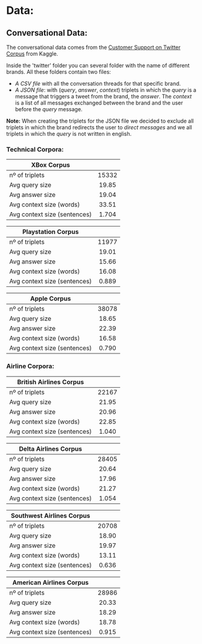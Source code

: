 # Data:

## Conversational Data:

The conversational data comes from the [Customer Support on Twitter Corpus](https://www.kaggle.com/thoughtvector/customer-support-on-twitter) from Kaggle.


Inside the 'twitter' folder you can several folder with the name of different brands. All these folders contain two files:

- *A CSV file* with all the conversation threads for that specific brand.
- *A JSON file*: with (*query*, *answer*, *context*) triplets in which the *query* is a message that triggers a tweet from the brand, the *answer*. The *context* is a list of all messages exchanged between the brand and the user before the *query* message.

**Note:** When creating the triplets for the JSON file we decided to exclude all triplets in which the brand redirects the user to *direct messages* and we all triplets in which the *query* is not written in english.


### Technical Corpora:

| XBox Corpus                  |       |
| ---------------------------- |:-----:|
| nº of triplets               | 15332 |
| Avg query size               | 19.85 |
| Avg answer size              | 19.04 |
| Avg context size (words)     | 33.51 |
| Avg context size (sentences) | 1.704 |

| Playstation Corpus           |       |
| ---------------------------- |:-----:|
| nº of triplets               | 11977 |
| Avg query size               | 19.01 |
| Avg answer size              | 15.66 |
| Avg context size (words)     | 16.08 |
| Avg context size (sentences) | 0.889 |

| Apple Corpus                 |       |
| ---------------------------- |:-----:|
| nº of triplets               | 38078 |
| Avg query size               | 18.65 |
| Avg answer size              | 22.39 |
| Avg context size (words)     | 16.58 |
| Avg context size (sentences) | 0.790 |

### Airline Corpora:

| British Airlines Corpus      |       |
| ---------------------------- |:-----:|
| nº of triplets               | 22167 |
| Avg query size               | 21.95 |
| Avg answer size              | 20.96 |
| Avg context size (words)     | 22.85 |
| Avg context size (sentences) | 1.040 |

| Delta Airlines Corpus        |       |
| ---------------------------- |:-----:|
| nº of triplets               | 28405 |
| Avg query size               | 20.64 |
| Avg answer size              | 17.96 |
| Avg context size (words)     | 21.27 |
| Avg context size (sentences) | 1.054 |

| Southwest Airlines Corpus    |       |
| ---------------------------- |:-----:|
| nº of triplets               | 20708 |
| Avg query size               | 18.90 |
| Avg answer size              | 19.97 |
| Avg context size (words)     | 13.11 |
| Avg context size (sentences) | 0.636 |

| American Airlines Corpus    |       |
| ---------------------------- |:-----:|
| nº of triplets               | 28986 |
| Avg query size               | 20.33 |
| Avg answer size              | 18.29 |
| Avg context size (words)     | 18.78 |
| Avg context size (sentences) | 0.915 |
